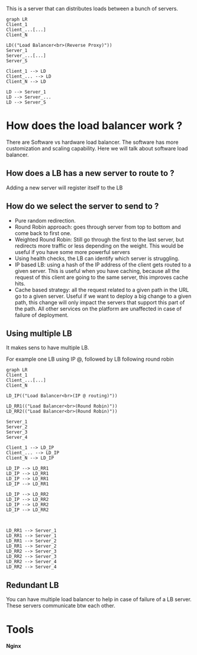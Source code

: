 This is a server that can distributes loads between a bunch of servers.
```mermaid 
graph LR
Client_1
Client_...[...]
Client_N

LD(("Load Balancer<br>(Reverse Proxy)"))
Server_1
Server_...[...]
Server_S

Client_1 --> LD
Client_... --> LD
Client_N --> LD

LD --> Server_1
LD --> Server_...
LD --> Server_S
```

# How does the load balancer work ?
There are Software vs hardware load balancer. The software has more customization and scaling capability. Here we will talk about software load balancer.

## How does a LB has a new server to route to ?
Adding a new server will register itself to the LB

## How do we select the server to send to ? 
- Pure random redirection.
- Round Robin approach: goes through server from top to bottom and come back to first one.
- Weighted Round Robin: Still go through the first to the last server, but redirects more traffic or less depending on the weight. This would be useful if you have some more powerful servers 
- Using health checks, the LB can identify which server is struggling.
- IP based LB: using a hash of the IP address of the client gets routed to a given server. This is useful when you have caching, because all the request of this client are going to the same server, this improves cache hits.
- Cache based strategy: all the request related to a given path in the URL go to a given server. Useful if we want to deploy a big change to a given path, this change will only impact the servers that support this part of the path. All other services on the platform are unaffected in case of failure of deployment.


## Using multiple LB
It makes sens to have multiple LB.

For example one LB using IP @, followed by LB following round robin

```mermaid 
graph LR
Client_1
Client_...[...]
Client_N

LD_IP(("Load Balancer<br>(IP @ routing)"))

LD_RR1(("Load Balancer<br>(Round Robin)"))
LD_RR2(("Load Balancer<br>(Round Robin)"))

Server_1
Server_2
Server_3
Server_4

Client_1 --> LD_IP
Client_... --> LD_IP
Client_N --> LD_IP

LD_IP --> LD_RR1
LD_IP --> LD_RR1
LD_IP --> LD_RR1
LD_IP --> LD_RR1

LD_IP --> LD_RR2
LD_IP --> LD_RR2
LD_IP --> LD_RR2
LD_IP --> LD_RR2



LD_RR1 --> Server_1
LD_RR1 --> Server_1
LD_RR1 --> Server_2
LD_RR1 --> Server_2
LD_RR2 --> Server_3
LD_RR2 --> Server_3
LD_RR2 --> Server_4
LD_RR2 --> Server_4
```

## Redundant LB
You can have multiple load balancer to help in case of failure of a LB server. These servers communicate btw each other.

# Tools
**Nginx**